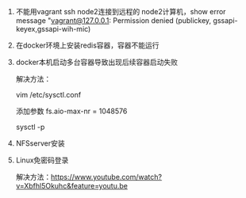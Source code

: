 
1. 不能用vagrant ssh node2连接到远程的 node2计算机，show error message "vagrant@127.0.0.1: Permission denied (publickey, gssapi-keyex,gssapi-wih-mic)

2. 在docker环境上安装redis容器，容器不能运行

3. docker本机启动多台容器导致出现后续容器启动失败

   解决方法：
   
   vim /etc/sysctl.conf
   
   添加参数 fs.aio-max-nr = 1048576
   
   sysctl -p
   
4. NFSserver安装
5. Linux免密码登录
   
   解决方法：https://www.youtube.com/watch?v=Xbfhl5Okuhc&feature=youtu.be
